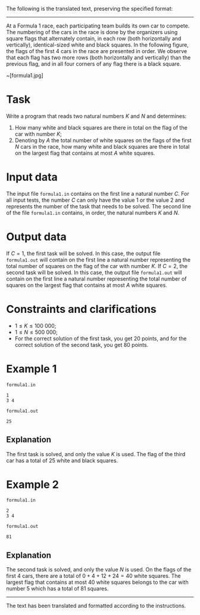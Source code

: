 The following is the translated text, preserving the specified format:

---

At a Formula 1 race, each participating team builds its own car to compete. The numbering of the cars in the race is done by the organizers using square flags that alternately contain, in each row (both horizontally and vertically), identical-sized white and black squares. In the following figure, the flags of the first 4 cars in the race are presented in order. We observe that each flag has two more rows (both horizontally and vertically) than the previous flag, and in all four corners of any flag there is a black square.

~[formula1.jpg]

# Task

Write a program that reads two natural numbers $K$ and $N$ and determines:

1. How many white and black squares are there in total on the flag of the car with number $K$;
2. Denoting by $A$ the total number of white squares on the flags of the first $N$ cars in the race, how many white and black squares are there in total on the largest flag that contains at most $A$ white squares.

# Input data

The input file `formula1.in` contains on the first line a natural number $C$. For all input tests, the number $C$ can only have the value $1$ or the value $2$ and represents the number of the task that needs to be solved. The second line of the file `formula1.in` contains, in order, the natural numbers $K$ and $N$.

# Output data

If $C = 1$, the first task will be solved. In this case, the output file `formula1.out` will contain on the first line a natural number representing the total number of squares on the flag of the car with number $K$.
If $C = 2$, the second task will be solved. In this case, the output file `formula1.out` will contain on the first line a natural number representing the total number of squares on the largest flag that contains at most $A$ white squares.

# Constraints and clarifications

* $1 \leq K \leq 100\ 000$;
* $1 \leq N \leq 500\ 000$;
* For the correct solution of the first task, you get 20 points, and for the correct solution of the second task, you get 80 points.

# Example 1

`formula1.in`
```
1
3 4
```

`formula1.out`
```
25
```

## Explanation

The first task is solved, and only the value $K$ is used. The flag of the third car has a total of $25$ white and black squares.

# Example 2

`formula1.in`
```
2
3 4
```

`formula1.out`
```
81
```

## Explanation

The second task is solved, and only the value $N$ is used. On the flags of the first $4$ cars, there are a total of $0 + 4 + 12 + 24 = 40$ white squares. The largest flag that contains at most $40$ white squares belongs to the car with number $5$ which has a total of $81$ squares.

---

The text has been translated and formatted according to the instructions.